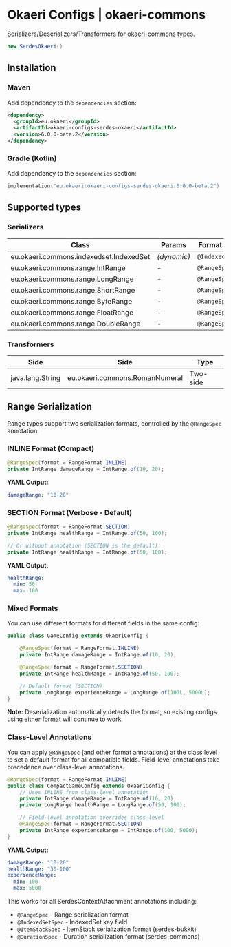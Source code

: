 # Okaeri Configs | okaeri-commons

Serializers/Deserializers/Transformers for [okaeri-commons](https://github.com/OkaeriPoland/okaeri-commons) types.

```java
new SerdesOkaeri()
```

## Installation

### Maven

Add dependency to the `dependencies` section:

```xml
<dependency>
  <groupId>eu.okaeri</groupId>
  <artifactId>okaeri-configs-serdes-okaeri</artifactId>
  <version>6.0.0-beta.2</version>
</dependency>
```

### Gradle (Kotlin)

Add dependency to the `dependencies` section:

```kotlin
implementation("eu.okaeri:okaeri-configs-serdes-okaeri:6.0.0-beta.2")
```

## Supported types

### Serializers

| Class | Params | Format Control |
|-|-|-|
| eu.okaeri.commons.indexedset.IndexedSet | *(dynamic)* | `@IndexedSetSpec` |
| eu.okaeri.commons.range.IntRange | - | `@RangeSpec` |
| eu.okaeri.commons.range.LongRange | - | `@RangeSpec` |
| eu.okaeri.commons.range.ShortRange | - | `@RangeSpec` |
| eu.okaeri.commons.range.ByteRange | - | `@RangeSpec` |
| eu.okaeri.commons.range.FloatRange | - | `@RangeSpec` |
| eu.okaeri.commons.range.DoubleRange | - | `@RangeSpec` |

### Transformers

| Side | Side | Type |
|-|-|-|
| java.lang.String | eu.okaeri.commons.RomanNumeral | Two-side |

## Range Serialization

Range types support two serialization formats, controlled by the `@RangeSpec` annotation:

### INLINE Format (Compact)

```java
@RangeSpec(format = RangeFormat.INLINE)
private IntRange damageRange = IntRange.of(10, 20);
```

**YAML Output:**
```yaml
damageRange: "10-20"
```

### SECTION Format (Verbose - Default)

```java
@RangeSpec(format = RangeFormat.SECTION)
private IntRange healthRange = IntRange.of(50, 100);

// Or without annotation (SECTION is the default):
private IntRange healthRange = IntRange.of(50, 100);
```

**YAML Output:**
```yaml
healthRange:
  min: 50
  max: 100
```

### Mixed Formats

You can use different formats for different fields in the same config:

```java
public class GameConfig extends OkaeriConfig {

    @RangeSpec(format = RangeFormat.INLINE)
    private IntRange damageRange = IntRange.of(10, 20);

    @RangeSpec(format = RangeFormat.SECTION)
    private IntRange healthRange = IntRange.of(50, 100);

    // Default format (SECTION)
    private LongRange experienceRange = LongRange.of(100L, 5000L);
}
```

**Note:** Deserialization automatically detects the format, so existing configs using either format will continue to work.

### Class-Level Annotations

You can apply `@RangeSpec` (and other format annotations) at the class level to set a default format for all compatible fields. Field-level annotations take precedence over class-level annotations.

```java
@RangeSpec(format = RangeFormat.INLINE)
public class CompactGameConfig extends OkaeriConfig {
    // Uses INLINE from class-level annotation
    private IntRange damageRange = IntRange.of(10, 20);
    private LongRange healthRange = LongRange.of(50, 100);

    // Field-level annotation overrides class-level
    @RangeSpec(format = RangeFormat.SECTION)
    private IntRange experienceRange = IntRange.of(100, 5000);
}
```

**YAML Output:**
```yaml
damageRange: "10-20"
healthRange: "50-100"
experienceRange:
  min: 100
  max: 5000
```

This works for all SerdesContextAttachment annotations including:
- `@RangeSpec` - Range serialization format
- `@IndexedSetSpec` - IndexedSet key field
- `@ItemStackSpec` - ItemStack serialization format (serdes-bukkit)
- `@DurationSpec` - Duration serialization format (serdes-commons)
